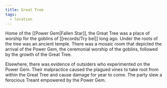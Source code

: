```yaml
---
title: Great Tree
tags:
  - location
---
```

Home of the [[Power Gem|Fallen Star]], the Great Tree was a place of worship for the goblins of [[records/Try bel]] long ago. Under the roots of the tree was an ancient temple. There was a mosaic room that depicted the arrival of the Power Gem, the ceremonial worship of the goblins, followed by the growth of the Great Tree.

Elsewhere, there was evidence of outsiders who experimented on the Power Gem. Their malpractice caused the plagued vines to take root from within the Great Tree and cause damage for year to come. The party slew a ferocious Treant empowered by the Power Gem.

